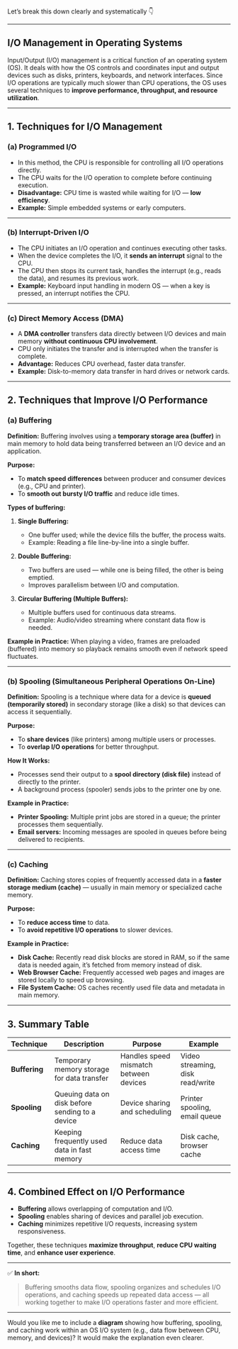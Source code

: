Let’s break this down clearly and systematically 👇

---

## **I/O Management in Operating Systems**

Input/Output (I/O) management is a critical function of an operating system (OS). It deals with how the OS controls and coordinates input and output devices such as disks, printers, keyboards, and network interfaces. Since I/O operations are typically much slower than CPU operations, the OS uses several techniques to **improve performance, throughput, and resource utilization**.

---

## **1. Techniques for I/O Management**

### **(a) Programmed I/O**

* In this method, the CPU is responsible for controlling all I/O operations directly.
* The CPU waits for the I/O operation to complete before continuing execution.
* **Disadvantage:** CPU time is wasted while waiting for I/O — **low efficiency**.
* **Example:** Simple embedded systems or early computers.

---

### **(b) Interrupt-Driven I/O**

* The CPU initiates an I/O operation and continues executing other tasks.
* When the device completes the I/O, it **sends an interrupt** signal to the CPU.
* The CPU then stops its current task, handles the interrupt (e.g., reads the data), and resumes its previous work.
* **Example:** Keyboard input handling in modern OS — when a key is pressed, an interrupt notifies the CPU.

---

### **(c) Direct Memory Access (DMA)**

* A **DMA controller** transfers data directly between I/O devices and main memory **without continuous CPU involvement**.
* CPU only initiates the transfer and is interrupted when the transfer is complete.
* **Advantage:** Reduces CPU overhead, faster data transfer.
* **Example:** Disk-to-memory data transfer in hard drives or network cards.

---

## **2. Techniques that Improve I/O Performance**

### **(a) Buffering**

**Definition:**
Buffering involves using a **temporary storage area (buffer)** in main memory to hold data being transferred between an I/O device and an application.

**Purpose:**

* To **match speed differences** between producer and consumer devices (e.g., CPU and printer).
* To **smooth out bursty I/O traffic** and reduce idle times.

**Types of buffering:**

1. **Single Buffering:**

   * One buffer used; while the device fills the buffer, the process waits.
   * Example: Reading a file line-by-line into a single buffer.
2. **Double Buffering:**

   * Two buffers are used — while one is being filled, the other is being emptied.
   * Improves parallelism between I/O and computation.
3. **Circular Buffering (Multiple Buffers):**

   * Multiple buffers used for continuous data streams.
   * Example: Audio/video streaming where constant data flow is needed.

**Example in Practice:**
When playing a video, frames are preloaded (buffered) into memory so playback remains smooth even if network speed fluctuates.

---

### **(b) Spooling (Simultaneous Peripheral Operations On-Line)**

**Definition:**
Spooling is a technique where data for a device is **queued (temporarily stored)** in secondary storage (like a disk) so that devices can access it sequentially.

**Purpose:**

* To **share devices** (like printers) among multiple users or processes.
* To **overlap I/O operations** for better throughput.

**How It Works:**

* Processes send their output to a **spool directory (disk file)** instead of directly to the printer.
* A background process (spooler) sends jobs to the printer one by one.

**Example in Practice:**

* **Printer Spooling:** Multiple print jobs are stored in a queue; the printer processes them sequentially.
* **Email servers:** Incoming messages are spooled in queues before being delivered to recipients.

---

### **(c) Caching**

**Definition:**
Caching stores copies of frequently accessed data in a **faster storage medium (cache)** — usually in main memory or specialized cache memory.

**Purpose:**

* To **reduce access time** to data.
* To **avoid repetitive I/O operations** to slower devices.

**Example in Practice:**

* **Disk Cache:** Recently read disk blocks are stored in RAM, so if the same data is needed again, it’s fetched from memory instead of disk.
* **Web Browser Cache:** Frequently accessed web pages and images are stored locally to speed up browsing.
* **File System Cache:** OS caches recently used file data and metadata in main memory.

---

## **3. Summary Table**

| Technique     | Description                                     | Purpose                                | Example                          |
| ------------- | ----------------------------------------------- | -------------------------------------- | -------------------------------- |
| **Buffering** | Temporary memory storage for data transfer      | Handles speed mismatch between devices | Video streaming, disk read/write |
| **Spooling**  | Queuing data on disk before sending to a device | Device sharing and scheduling          | Printer spooling, email queue    |
| **Caching**   | Keeping frequently used data in fast memory     | Reduce data access time                | Disk cache, browser cache        |

---

## **4. Combined Effect on I/O Performance**

* **Buffering** allows overlapping of computation and I/O.
* **Spooling** enables sharing of devices and parallel job execution.
* **Caching** minimizes repetitive I/O requests, increasing system responsiveness.

Together, these techniques **maximize throughput**, **reduce CPU waiting time**, and **enhance user experience**.

---

✅ **In short:**

> Buffering smooths data flow, spooling organizes and schedules I/O operations, and caching speeds up repeated data access — all working together to make I/O operations faster and more efficient.

---

Would you like me to include a **diagram** showing how buffering, spooling, and caching work within an OS I/O system (e.g., data flow between CPU, memory, and devices)? It would make the explanation even clearer.

